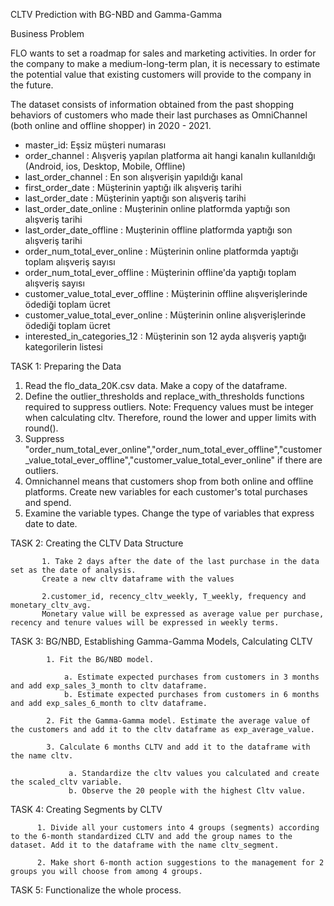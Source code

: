 CLTV Prediction with BG-NBD and Gamma-Gamma

Business Problem

FLO wants to set a roadmap for sales and marketing activities. In order for the company to make a medium-long-term plan, it is necessary to estimate the potential value that existing customers will provide to the company in the future.

The dataset consists of information obtained from the past shopping behaviors of customers who made their last purchases as OmniChannel (both online and offline shopper) in 2020 - 2021.

- master_id: Eşsiz müşteri numarası
- order_channel : Alışveriş yapılan platforma ait hangi kanalın kullanıldığı (Android, ios, Desktop, Mobile, Offline)
- last_order_channel : En son alışverişin yapıldığı kanal
- first_order_date : Müşterinin yaptığı ilk alışveriş tarihi
- last_order_date : Müşterinin yaptığı son alışveriş tarihi
- last_order_date_online : Muşterinin online platformda yaptığı son alışveriş tarihi
- last_order_date_offline : Muşterinin offline platformda yaptığı son alışveriş tarihi
- order_num_total_ever_online : Müşterinin online platformda yaptığı toplam alışveriş sayısı
- order_num_total_ever_offline : Müşterinin offline'da yaptığı toplam alışveriş sayısı
- customer_value_total_ever_offline : Müşterinin offline alışverişlerinde ödediği toplam ücret
- customer_value_total_ever_online : Müşterinin online alışverişlerinde ödediği toplam ücret
- interested_in_categories_12 : Müşterinin son 12 ayda alışveriş yaptığı kategorilerin listesi

TASK 1: Preparing the Data
1. Read the flo_data_20K.csv data. Make a copy of the dataframe. 
2. Define the outlier_thresholds and replace_with_thresholds functions required to suppress outliers.
Note: Frequency values must be integer when calculating cltv. Therefore, round the lower and upper limits with round(). 
3. Suppress "order_num_total_ever_online","order_num_total_ever_offline","customer_value_total_ever_offline","customer_value_total_ever_online" if there are outliers.
4. Omnichannel means that customers shop from both online and offline platforms. Create new variables for each customer's total purchases and spend. 
5. Examine the variable types. Change the type of variables that express date to date.

TASK 2: Creating the CLTV Data Structure
           
           1. Take 2 days after the date of the last purchase in the data set as the date of analysis.
           Create a new cltv dataframe with the values 
           
           2.customer_id, recency_cltv_weekly, T_weekly, frequency and monetary_cltv_avg.
           Monetary value will be expressed as average value per purchase, recency and tenure values will be expressed in weekly terms.
           
TASK 3: BG/NBD, Establishing Gamma-Gamma Models, Calculating CLTV
            
            1. Fit the BG/NBD model.
                
                a. Estimate expected purchases from customers in 3 months and add exp_sales_3_month to cltv dataframe.
                b. Estimate expected purchases from customers in 6 months and add exp_sales_6_month to cltv dataframe.
                
            2. Fit the Gamma-Gamma model. Estimate the average value of the customers and add it to the cltv dataframe as exp_average_value.
            
            3. Calculate 6 months CLTV and add it to the dataframe with the name cltv.
            
                 a. Standardize the cltv values you calculated and create the scaled_cltv variable.
                 b. Observe the 20 people with the highest Cltv value.

TASK 4: Creating Segments by CLTV
          
          1. Divide all your customers into 4 groups (segments) according to the 6-month standardized CLTV and add the group names to the dataset. Add it to the dataframe with the name cltv_segment.
          
          2. Make short 6-month action suggestions to the management for 2 groups you will choose from among 4 groups.

TASK 5: Functionalize the whole process.                 
